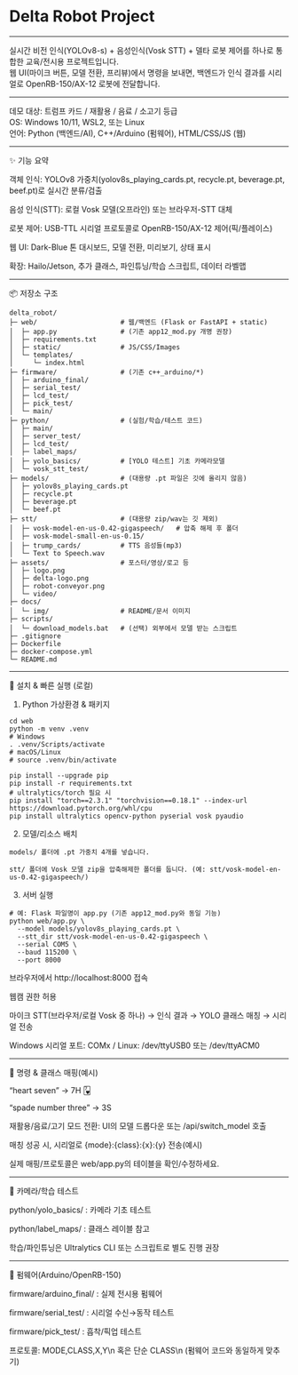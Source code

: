 # Delta Robot Project

---

실시간 비전 인식(YOLOv8-s) + 음성인식(Vosk STT) + 델타 로봇 제어를 하나로 통합한 교육/전시용 프로젝트입니다.  
웹 UI(마이크 버튼, 모델 전환, 프리뷰)에서 명령을 보내면, 백엔드가 인식 결과를 시리얼로 OpenRB-150/AX-12 로봇에 전달합니다.

---
<!--<p align="center"> <img src="docs/img/robot-conveyor.png" alt="Robot & Conveyor" width="600"> </p>-->

데모 대상: 트럼프 카드 / 재활용 / 음료 / 소고기 등급  
OS: Windows 10/11, WSL2, 또는 Linux  
언어: Python (백엔드/AI), C++/Arduino (펌웨어), HTML/CSS/JS (웹)  

---

✨ 기능 요약

객체 인식: YOLOv8 가중치(yolov8s_playing_cards.pt, recycle.pt, beverage.pt, beef.pt)로 실시간 분류/검출

음성 인식(STT): 로컬 Vosk 모델(오프라인) 또는 브라우저-STT 대체

로봇 제어: USB-TTL 시리얼 프로토콜로 OpenRB-150/AX-12 제어(픽/플레이스)

웹 UI: Dark-Blue 톤 대시보드, 모델 전환, 미리보기, 상태 표시

확장: Hailo/Jetson, 추가 클래스, 파인튜닝/학습 스크립트, 데이터 라벨맵

---

📦 저장소 구조

```
delta_robot/
├─ web/                     # 웹/백엔드 (Flask or FastAPI + static)
│  ├─ app.py                # (기존 app12_mod.py 개명 권장)
│  ├─ requirements.txt
│  ├─ static/               # JS/CSS/Images
│  └─ templates/
│     └─ index.html
├─ firmware/                # (기존 c++_arduino/*)
│  ├─ arduino_final/
│  ├─ serial_test/
│  ├─ lcd_test/
│  ├─ pick_test/
│  └─ main/
├─ python/                  # (실험/학습/테스트 코드)
│  ├─ main/
│  ├─ server_test/
│  ├─ lcd_test/
│  ├─ label_maps/
│  ├─ yolo_basics/          # [YOLO 테스트] 기초 카메라모델
│  └─ vosk_stt_test/
├─ models/                  # (대용량 .pt 파일은 깃에 올리지 않음)
│  ├─ yolov8s_playing_cards.pt
│  ├─ recycle.pt
│  ├─ beverage.pt
│  └─ beef.pt
├─ stt/                     # (대용량 zip/wav는 깃 제외)
│  ├─ vosk-model-en-us-0.42-gigaspeech/   # 압축 해제 후 폴더
│  ├─ vosk-model-small-en-us-0.15/
│  ├─ trump_cards/          # TTS 음성들(mp3)
│  └─ Text to Speech.wav
├─ assets/                  # 포스터/영상/로고 등
│  ├─ logo.png
│  ├─ delta-logo.png
│  ├─ robot-conveyor.png
│  └─ video/
├─ docs/
│  └─ img/                  # README/문서 이미지
├─ scripts/
│  └─ download_models.bat   # (선택) 외부에서 모델 받는 스크립트
├─ .gitignore
├─ Dockerfile
├─ docker-compose.yml
└─ README.md
```

---

🔧 설치 & 빠른 실행 (로컬)

1) Python 가상환경 & 패키지
``` CMD
cd web
python -m venv .venv
# Windows
. .venv/Scripts/activate
# macOS/Linux
# source .venv/bin/activate

pip install --upgrade pip
pip install -r requirements.txt
# ultralytics/torch 필요 시
pip install "torch==2.3.1" "torchvision==0.18.1" --index-url https://download.pytorch.org/whl/cpu
pip install ultralytics opencv-python pyserial vosk pyaudio
```

2) 모델/리소스 배치
```
models/ 폴더에 .pt 가중치 4개를 넣습니다.

stt/ 폴더에 Vosk 모델 zip을 압축해제한 폴더를 둡니다. (예: stt/vosk-model-en-us-0.42-gigaspeech/)
```

3) 서버 실행
```
# 예: Flask 파일명이 app.py (기존 app12_mod.py와 동일 기능)
python web/app.py \
  --model models/yolov8s_playing_cards.pt \
  --stt_dir stt/vosk-model-en-us-0.42-gigaspeech \
  --serial COM5 \
  --baud 115200 \
  --port 8000
```

브라우저에서 http://localhost:8000 접속

웹캠 권한 허용

마이크 STT(브라우저/로컬 Vosk 중 하나) → 인식 결과 → YOLO 클래스 매칭 → 시리얼 전송

Windows 시리얼 포트: COMx / Linux: /dev/ttyUSB0 또는 /dev/ttyACM0

---

🧠 명령 & 클래스 매핑(예시)

“heart seven” → 7H 🂷

“spade number three” → 3S

재활용/음료/고기 모드 전환: UI의 모델 드롭다운 또는 /api/switch_model 호출

매칭 성공 시, 시리얼로 {mode}:{class}:{x}:{y} 전송(예시)

실제 매핑/프로토콜은 web/app.py의 테이블을 확인/수정하세요.

---

🧪 카메라/학습 테스트

python/yolo_basics/ : 카메라 기초 테스트

python/label_maps/ : 클래스 레이블 참고

학습/파인튜닝은 Ultralytics CLI 또는 스크립트로 별도 진행 권장

---

🧵 펌웨어(Arduino/OpenRB-150)

firmware/arduino_final/ : 실제 전시용 펌웨어

firmware/serial_test/ : 시리얼 수신→동작 테스트

firmware/pick_test/ : 흡착/픽업 테스트

프로토콜: MODE,CLASS,X,Y\n 혹은 단순 CLASS\n (펌웨어 코드와 동일하게 맞추기)

